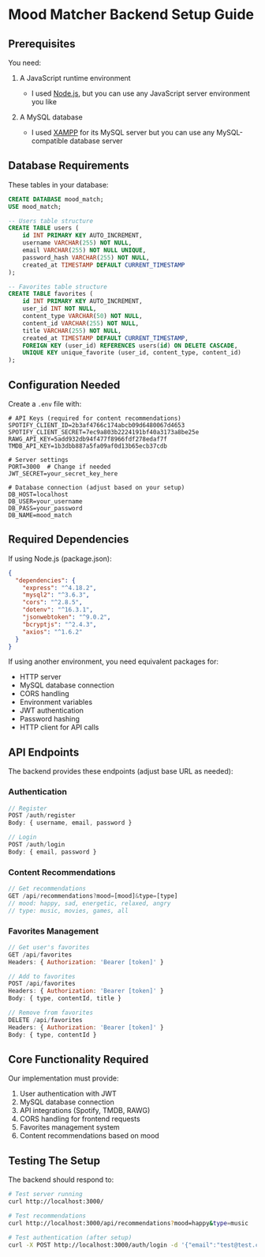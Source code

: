 # Mood Matcher Backend Setup Guide

## Prerequisites

You need:

1. A JavaScript runtime environment
   - I used [Node.js](https://nodejs.org/), but you can use any JavaScript server environment you like

2. A MySQL database
   - I used [XAMPP](https://www.apachefriends.org/) for its MySQL server but you can use any MySQL-compatible database server

## Database Requirements

These tables in your database:
```sql
CREATE DATABASE mood_match;
USE mood_match;

-- Users table structure
CREATE TABLE users (
    id INT PRIMARY KEY AUTO_INCREMENT,
    username VARCHAR(255) NOT NULL,
    email VARCHAR(255) NOT NULL UNIQUE,
    password_hash VARCHAR(255) NOT NULL,
    created_at TIMESTAMP DEFAULT CURRENT_TIMESTAMP
);

-- Favorites table structure
CREATE TABLE favorites (
    id INT PRIMARY KEY AUTO_INCREMENT,
    user_id INT NOT NULL,
    content_type VARCHAR(50) NOT NULL,
    content_id VARCHAR(255) NOT NULL,
    title VARCHAR(255) NOT NULL,
    created_at TIMESTAMP DEFAULT CURRENT_TIMESTAMP,
    FOREIGN KEY (user_id) REFERENCES users(id) ON DELETE CASCADE,
    UNIQUE KEY unique_favorite (user_id, content_type, content_id)
);
```

## Configuration Needed

Create a `.env` file with:
```
# API Keys (required for content recommendations)
SPOTIFY_CLIENT_ID=2b3af4766c174abcb09d6480067d4653
SPOTIFY_CLIENT_SECRET=7ec9a803b2224191bf40a3173a8be25e
RAWG_API_KEY=5add932db94f477f8966fdf278edaf7f
TMDB_API_KEY=1b3dbb887a5fa09af0d13b65ecb37cdb

# Server settings
PORT=3000  # Change if needed
JWT_SECRET=your_secret_key_here

# Database connection (adjust based on your setup)
DB_HOST=localhost
DB_USER=your_username
DB_PASS=your_password
DB_NAME=mood_match
```

## Required Dependencies

If using Node.js (package.json):
```json
{
  "dependencies": {
    "express": "^4.18.2",
    "mysql2": "^3.6.3",
    "cors": "^2.8.5",
    "dotenv": "^16.3.1",
    "jsonwebtoken": "^9.0.2",
    "bcryptjs": "^2.4.3",
    "axios": "^1.6.2"
  }
}
```

If using another environment, you need equivalent packages for:
- HTTP server
- MySQL database connection
- CORS handling
- Environment variables
- JWT authentication
- Password hashing
- HTTP client for API calls

## API Endpoints

The backend provides these endpoints (adjust base URL as needed):

### Authentication
```javascript
// Register
POST /auth/register
Body: { username, email, password }

// Login
POST /auth/login
Body: { email, password }
```

### Content Recommendations
```javascript
// Get recommendations
GET /api/recommendations?mood=[mood]&type=[type]
// mood: happy, sad, energetic, relaxed, angry
// type: music, movies, games, all
```

### Favorites Management
```javascript
// Get user's favorites
GET /api/favorites
Headers: { Authorization: 'Bearer [token]' }

// Add to favorites
POST /api/favorites
Headers: { Authorization: 'Bearer [token]' }
Body: { type, contentId, title }

// Remove from favorites
DELETE /api/favorites
Headers: { Authorization: 'Bearer [token]' }
Body: { type, contentId }
```

## Core Functionality Required

Our implementation must provide:
1. User authentication with JWT
2. MySQL database connection
3. API integrations (Spotify, TMDB, RAWG)
4. CORS handling for frontend requests
5. Favorites management system
6. Content recommendations based on mood

## Testing The Setup

The backend should respond to:
```bash
# Test server running
curl http://localhost:3000/

# Test recommendations
curl http://localhost:3000/api/recommendations?mood=happy&type=music

# Test authentication (after setup)
curl -X POST http://localhost:3000/auth/login -d '{"email":"test@test.com","password":"test123"}'
```


